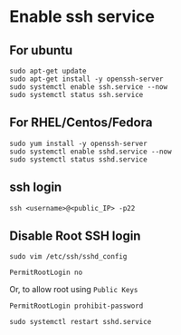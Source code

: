 # Enable ssh service

## For ubuntu
```
sudo apt-get update
sudo apt-get install -y openssh-server
sudo systemctl enable ssh.service --now
sudo systemctl status ssh.service
```

## For RHEL/Centos/Fedora
```
sudo yum install -y openssh-server
sudo systemctl enable sshd.service --now
sudo systemctl status sshd.service
```

## ssh login
```
ssh <username>@<public_IP> -p22
```

## Disable Root SSH login


```
sudo vim /etc/ssh/sshd_config
```

```
PermitRootLogin no
```
Or, to allow root using `Public Keys`
```
PermitRootLogin prohibit-password
```

```
sudo systemctl restart sshd.service
```
